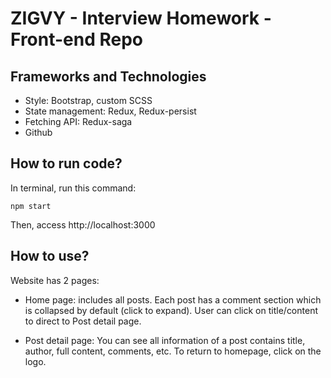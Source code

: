 # ZIGVY - Interview Homework - Front-end Repo

## Frameworks and Technologies

- Style: Bootstrap, custom SCSS <br/>
- State management: Redux, Redux-persist <br/>
- Fetching API: Redux-saga <br/>
- Github

## How to run code?

In terminal, run this command:

```
npm start
```

Then, access http://localhost:3000

## How to use?

Website has 2 pages:

- Home page: includes all posts. Each post has a comment section which is collapsed by default (click to expand). User can click on title/content to direct to Post detail page.

- Post detail page: You can see all information of a post contains title, author, full content, comments, etc. To return to homepage, click on the logo.
